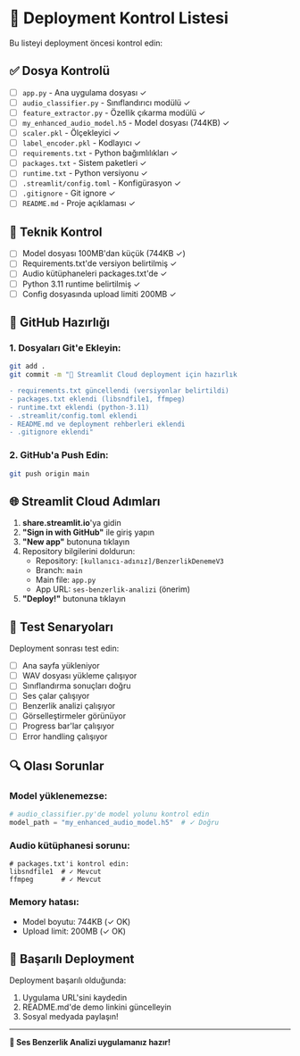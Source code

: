 # 📝 Deployment Kontrol Listesi

Bu listeyi deployment öncesi kontrol edin:

## ✅ Dosya Kontrolü

- [ ] `app.py` - Ana uygulama dosyası ✓
- [ ] `audio_classifier.py` - Sınıflandırıcı modülü ✓  
- [ ] `feature_extractor.py` - Özellik çıkarma modülü ✓
- [ ] `my_enhanced_audio_model.h5` - Model dosyası (744KB) ✓
- [ ] `scaler.pkl` - Ölçekleyici ✓
- [ ] `label_encoder.pkl` - Kodlayıcı ✓
- [ ] `requirements.txt` - Python bağımlılıkları ✓
- [ ] `packages.txt` - Sistem paketleri ✓
- [ ] `runtime.txt` - Python versiyonu ✓
- [ ] `.streamlit/config.toml` - Konfigürasyon ✓
- [ ] `.gitignore` - Git ignore ✓
- [ ] `README.md` - Proje açıklaması ✓

## 🔧 Teknik Kontrol

- [ ] Model dosyası 100MB'dan küçük (744KB ✓)
- [ ] Requirements.txt'de versiyon belirtilmiş ✓
- [ ] Audio kütüphaneleri packages.txt'de ✓
- [ ] Python 3.11 runtime belirtilmiş ✓
- [ ] Config dosyasında upload limiti 200MB ✓

## 🚀 GitHub Hazırlığı

### 1. Dosyaları Git'e Ekleyin:
```bash
git add .
git commit -m "🚀 Streamlit Cloud deployment için hazırlık

- requirements.txt güncellendi (versiyonlar belirtildi)
- packages.txt eklendi (libsndfile1, ffmpeg)
- runtime.txt eklendi (python-3.11)
- .streamlit/config.toml eklendi
- README.md ve deployment rehberleri eklendi
- .gitignore eklendi"
```

### 2. GitHub'a Push Edin:
```bash
git push origin main
```

## 🌐 Streamlit Cloud Adımları

1. **share.streamlit.io**'ya gidin
2. **"Sign in with GitHub"** ile giriş yapın
3. **"New app"** butonuna tıklayın
4. Repository bilgilerini doldurun:
   - Repository: `[kullanıcı-adınız]/BenzerlikDenemeV3`
   - Branch: `main`
   - Main file: `app.py`
   - App URL: `ses-benzerlik-analizi` (önerim)
5. **"Deploy!"** butonuna tıklayın

## 🎯 Test Senaryoları

Deployment sonrası test edin:

- [ ] Ana sayfa yükleniyor
- [ ] WAV dosyası yükleme çalışıyor
- [ ] Sınıflandırma sonuçları doğru
- [ ] Ses çalar çalışıyor
- [ ] Benzerlik analizi çalışıyor
- [ ] Görselleştirmeler görünüyor
- [ ] Progress bar'lar çalışıyor
- [ ] Error handling çalışıyor

## 🔍 Olası Sorunlar

### Model yüklenemezse:
```python
# audio_classifier.py'de model yolunu kontrol edin
model_path = "my_enhanced_audio_model.h5"  # ✓ Doğru
```

### Audio kütüphanesi sorunu:
```
# packages.txt'i kontrol edin:
libsndfile1  # ✓ Mevcut
ffmpeg       # ✓ Mevcut
```

### Memory hatası:
- Model boyutu: 744KB (✓ OK)
- Upload limit: 200MB (✓ OK)

## 🎉 Başarılı Deployment

Deployment başarılı olduğunda:
1. Uygulama URL'sini kaydedin
2. README.md'de demo linkini güncelleyin
3. Sosyal medyada paylaşın!

---

**🎵 Ses Benzerlik Analizi uygulamanız hazır!** 